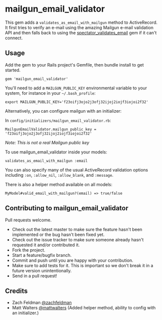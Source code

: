 # mailgun_email_validator

This gem adds a `validates_as_email_with_mailgun` method to ActiveRecord. It first tries to verify an e-mail using the amazing Mailgun e-mail validation API and then falls back to using the [spectator_validates_email](https://github.com/spectator/validates_email) gem if it can't connect.

## Usage

Add the gem to your Rails project's Gemfile, then bundle install to get started.

`gem 'mailgun_email_validator'`

You'll need to add a `MAILGUN_PUBLIC_KEY` environmental variable to your system, for instance in your `~/.bash_profile`:

`export MAILGUN_PUBLIC_KEY='f23oifj3ojo2j3ofj32ijoj2iojf3iojoi2f32'`

Alternatively, you can configure mailgun with an initializer:

In `config/initializers/mailgun_email_validator.rb`:

`MailgunEmailValidator.mailgun_public_key = 'f23oifj3ojo2j3ofj32ijoj2iojf3iojoi2f32'`

*Note: This is not a real Mailgun public key*


To use mailgun_email_validator inside your models:

`validates_as_email_with_mailgun :email`

You can also specify many of the usual ActiveRecord validation options including `:on`, `:allow_nil`, `:allow_blank`, and `:message`.


There is also a helper method available on all models:

`MyModel#valid_email_with_mailgun?(email) => true/false`

## Contributing to mailgun_email_validator

Pull requests welcome.
 
* Check out the latest master to make sure the feature hasn't been implemented or the bug hasn't been fixed yet.
* Check out the issue tracker to make sure someone already hasn't requested it and/or contributed it.
* Fork the project.
* Start a feature/bugfix branch.
* Commit and push until you are happy with your contribution.
* Make sure to add tests for it. This is important so we don't break it in a future version unintentionally.
* Send in a pull request!


## Credits

* Zach Feldman [@zachfeldman](http://zfeldman.com)
* Matt Walters [@mattwalters](https://github.com/mattwalters) (Added helper method, ability to config with an initializer.)
